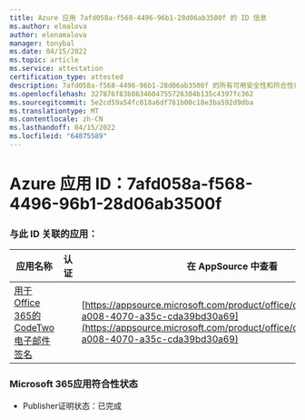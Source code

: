 ```yaml
---
title: Azure 应用 7afd058a-f568-4496-96b1-28d06ab3500f 的 ID 信息
ms.author: elmalova
author: elenamalova
manager: tonybal
ms.date: 04/15/2022
ms.topic: article
ms.service: attestation
certification_type: attested
description: 7afd058a-f568-4496-96b1-28d06ab3500f 的所有可用安全性和符合性信息。
ms.openlocfilehash: 327876f83b8634604755726304b135c4397fc362
ms.sourcegitcommit: 5e2cd59a54fc018a6df761b00c18e3ba592d9dba
ms.translationtype: MT
ms.contentlocale: zh-CN
ms.lasthandoff: 04/15/2022
ms.locfileid: "64875589"
---
```

# <a name="azure-app-id-7afd058a-f568-4496-96b1-28d06ab3500f"></a>Azure 应用 ID：7afd058a-f568-4496-96b1-28d06ab3500f


### <a name="apps-associated-with-this-id"></a>与此 ID 关联的应用：
| **应用名称** | **认证** | **在 AppSource 中查看** |
|--------------|---------------|-----------------------|
| [用于Office 365的 CodeTwo 电子邮件签名](../forward/codetwo.3d2daeb9-a008-4070-a35c-cda39bd30a69.md) |  | [https://appsource.microsoft.com/product/office/codetwo.3d2daeb9-a008-4070-a35c-cda39bd30a69](https://appsource.microsoft.com/product/office/codetwo.3d2daeb9-a008-4070-a35c-cda39bd30a69) |

### <a name="microsoft-365-app-compliance-status"></a>Microsoft 365应用符合性状态
- Publisher证明状态：已完成
